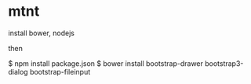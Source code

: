 # mtnt

install bower, nodejs

then 

$ npm install package.json
$ bower install bootstrap-drawer bootstrap3-dialog bootstrap-fileinput





